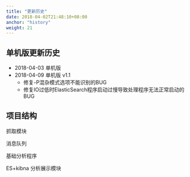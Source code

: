 ```yaml
---
title: "更新历史"
date: 2018-04-02T21:48:10+08:00
anchor: "history"
weight: 21
---
```


## 单机版更新历史

* 2018-04-03 单机版
* 2018-04-09 单机版 v1.1
	* 修复-P混杂模式选项不能识别的BUG
	* 修复IO过低时ElasticSearch程序启动过慢导致处理程序无法正常启动的BUG


## 项目结构


抓取模块

消息队列

基础分析程序

ES+kibna 分析展示模块

